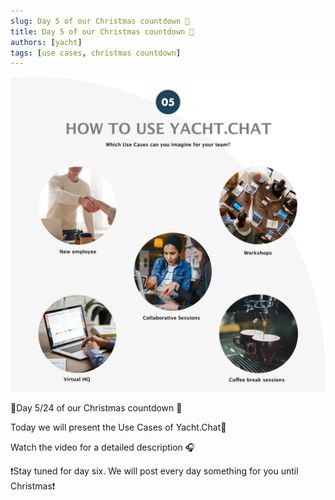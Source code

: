 ```yaml
---
slug: Day 5 of our Christmas countdown 🎄
title: Day 5 of our Christmas countdown 🎄
authors: [yacht]
tags: [use cases, christmas countdown]
---
```


![Use cases](Day05.png)

🎅Day 5/24 of our Christmas countdown 🎄

Today we will present the Use Cases of Yacht.Chat🎉

Watch the video for a detailed description 🎧

❗️Stay tuned for day six. We will post every day something for you until Christmas❗️ 
